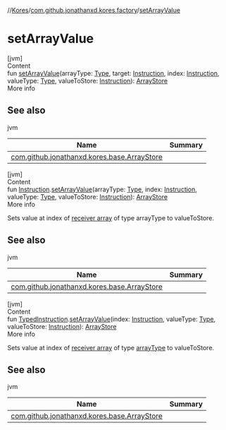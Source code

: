 //[Kores](../index.md)/[com.github.jonathanxd.kores.factory](index.md)/[setArrayValue](set-array-value.md)



# setArrayValue  
[jvm]  
Content  
fun [setArrayValue](set-array-value.md)(arrayType: [Type](https://docs.oracle.com/javase/8/docs/api/java/lang/reflect/Type.html), target: [Instruction](../com.github.jonathanxd.kores/-instruction/index.md), index: [Instruction](../com.github.jonathanxd.kores/-instruction/index.md), valueType: [Type](https://docs.oracle.com/javase/8/docs/api/java/lang/reflect/Type.html), valueToStore: [Instruction](../com.github.jonathanxd.kores/-instruction/index.md)): [ArrayStore](../com.github.jonathanxd.kores.base/-array-store/index.md)  
More info  


## See also  
  
jvm  
  
|  Name|  Summary| 
|---|---|
| <a name="com.github.jonathanxd.kores.factory//setArrayValue/#java.lang.reflect.Type#com.github.jonathanxd.kores.Instruction#com.github.jonathanxd.kores.Instruction#java.lang.reflect.Type#com.github.jonathanxd.kores.Instruction/PointingToDeclaration/"></a>[com.github.jonathanxd.kores.base.ArrayStore](../com.github.jonathanxd.kores.base/-array-store/index.md)| <a name="com.github.jonathanxd.kores.factory//setArrayValue/#java.lang.reflect.Type#com.github.jonathanxd.kores.Instruction#com.github.jonathanxd.kores.Instruction#java.lang.reflect.Type#com.github.jonathanxd.kores.Instruction/PointingToDeclaration/"></a>
  
  


[jvm]  
Content  
fun [Instruction](../com.github.jonathanxd.kores/-instruction/index.md).[setArrayValue](set-array-value.md)(arrayType: [Type](https://docs.oracle.com/javase/8/docs/api/java/lang/reflect/Type.html), index: [Instruction](../com.github.jonathanxd.kores/-instruction/index.md), valueType: [Type](https://docs.oracle.com/javase/8/docs/api/java/lang/reflect/Type.html), valueToStore: [Instruction](../com.github.jonathanxd.kores/-instruction/index.md)): [ArrayStore](../com.github.jonathanxd.kores.base/-array-store/index.md)  
More info  


Sets value at index of [receiver array](../com.github.jonathanxd.kores/-instruction/index.md) of type arrayType to valueToStore.



## See also  
  
jvm  
  
|  Name|  Summary| 
|---|---|
| <a name="com.github.jonathanxd.kores.factory//setArrayValue/com.github.jonathanxd.kores.Instruction#java.lang.reflect.Type#com.github.jonathanxd.kores.Instruction#java.lang.reflect.Type#com.github.jonathanxd.kores.Instruction/PointingToDeclaration/"></a>[com.github.jonathanxd.kores.base.ArrayStore](../com.github.jonathanxd.kores.base/-array-store/index.md)| <a name="com.github.jonathanxd.kores.factory//setArrayValue/com.github.jonathanxd.kores.Instruction#java.lang.reflect.Type#com.github.jonathanxd.kores.Instruction#java.lang.reflect.Type#com.github.jonathanxd.kores.Instruction/PointingToDeclaration/"></a>
  
  


[jvm]  
Content  
fun [TypedInstruction](../com.github.jonathanxd.kores.base/-typed-instruction/index.md).[setArrayValue](set-array-value.md)(index: [Instruction](../com.github.jonathanxd.kores/-instruction/index.md), valueType: [Type](https://docs.oracle.com/javase/8/docs/api/java/lang/reflect/Type.html), valueToStore: [Instruction](../com.github.jonathanxd.kores/-instruction/index.md)): [ArrayStore](../com.github.jonathanxd.kores.base/-array-store/index.md)  
More info  


Sets value at index of [receiver array](../com.github.jonathanxd.kores.base/-typed-instruction/index.md) of type [arrayType](../com.github.jonathanxd.kores.base/-typed-instruction/index.md#%5Bcom.github.jonathanxd.kores.base%2FTypedInstruction%2Ftype%2F%23%2FPointingToDeclaration%2F%5D%2FProperties%2F-1211764316) to valueToStore.



## See also  
  
jvm  
  
|  Name|  Summary| 
|---|---|
| <a name="com.github.jonathanxd.kores.factory//setArrayValue/com.github.jonathanxd.kores.base.TypedInstruction#com.github.jonathanxd.kores.Instruction#java.lang.reflect.Type#com.github.jonathanxd.kores.Instruction/PointingToDeclaration/"></a>[com.github.jonathanxd.kores.base.ArrayStore](../com.github.jonathanxd.kores.base/-array-store/index.md)| <a name="com.github.jonathanxd.kores.factory//setArrayValue/com.github.jonathanxd.kores.base.TypedInstruction#com.github.jonathanxd.kores.Instruction#java.lang.reflect.Type#com.github.jonathanxd.kores.Instruction/PointingToDeclaration/"></a>
  
  



